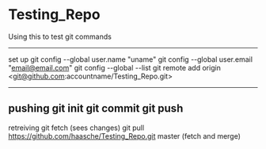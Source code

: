 # Testing_Repo
Using this to test git commands

--------------------------------------
set up
git config --global user.name "uname"
git config --global user.email "email@email.com"
git config --global --list
git remote add origin <git@github.com:accountname/Testing_Repo.git>

--------------------------------------
pushing 
git init
git commit 
git push
--------------------------------------
retreiving 
git fetch  (sees changes)
git pull <https://github.com/haasche/Testing_Repo.git> master (fetch and merge)
